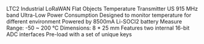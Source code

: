LTC2 Industrial LoRaWAN Flat Objects Temperature Transmitter
US 915 MHz band
Ultra-Low Power Consumption
Designed to monitor temperature for different environment
Powered by 8500mA Li-SOCI2 battery
Measure Range: -50 ~ 200 °C
Dimensions: 8 * 25 mm
Features two internal 16-bit ADC interfaces
Pre-load with a set of unique keys
